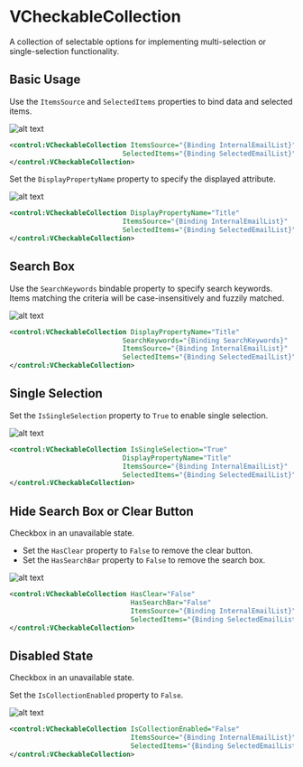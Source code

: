 # VCheckableCollection

A collection of selectable options for implementing multi-selection or single-selection functionality.

## Basic Usage

Use the `ItemsSource` and `SelectedItems` properties to bind data and selected items.

![alt text](assets/recording-2.gif)

```xml
<control:VCheckableCollection ItemsSource="{Binding InternalEmailList}"
                            SelectedItems="{Binding SelectedEmailList}">
</control:VCheckableCollection>
```

Set the `DisplayPropertyName` property to specify the displayed attribute.

![alt text](assets/recording-6.gif)

```xml
<control:VCheckableCollection DisplayPropertyName="Title"
                            ItemsSource="{Binding InternalEmailList}"
                            SelectedItems="{Binding SelectedEmailList}">
</control:VCheckableCollection>
```

## Search Box

Use the `SearchKeywords` bindable property to specify search keywords. Items matching the criteria will be case-insensitively and fuzzily matched.

![alt text](assets/recording-5.gif)

```xml
<control:VCheckableCollection DisplayPropertyName="Title"
                            SearchKeywords="{Binding SearchKeywords}"
                            ItemsSource="{Binding InternalEmailList}"
                            SelectedItems="{Binding SelectedEmailList}">
</control:VCheckableCollection>
```

## Single Selection

Set the `IsSingleSelection` property to `True` to enable single selection.

![alt text](assets/recording-3.gif)

```xml
<control:VCheckableCollection IsSingleSelection="True"
                            DisplayPropertyName="Title"
                            ItemsSource="{Binding InternalEmailList}"
                            SelectedItems="{Binding SelectedEmailList}">
</control:VCheckableCollection>
```

## Hide Search Box or Clear Button

Checkbox in an unavailable state.

* Set the `HasClear` property to `False` to remove the clear button.
* Set the `HasSearchBar` property to `False` to remove the search box.

![alt text](assets/image-51.png)

```xml
<control:VCheckableCollection HasClear="False"
                              HasSearchBar="False"
                              ItemsSource="{Binding InternalEmailList}"
                              SelectedItems="{Binding SelectedEmailList}">
</control:VCheckableCollection>
```

## Disabled State

Checkbox in an unavailable state.

Set the `IsCollectionEnabled` property to `False`.

![alt text](assets/image-50.png)

```xml
<control:VCheckableCollection IsCollectionEnabled="False"
                              ItemsSource="{Binding InternalEmailList}"
                              SelectedItems="{Binding SelectedEmailList}">
</control:VCheckableCollection>

